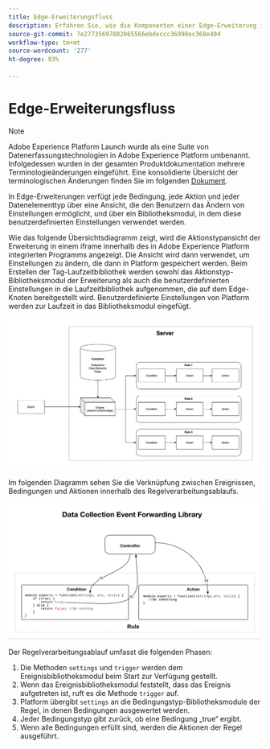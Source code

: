 ```yaml
---
title: Edge-Erweiterungsfluss
description: Erfahren Sie, wie die Komponenten einer Edge-Erweiterung in Adobe Experience Platform zur Laufzeit miteinander interagieren.
source-git-commit: 7e27735697882065566ebdeccc36998ec368e404
workflow-type: tm+mt
source-wordcount: '277'
ht-degree: 93%

---
```


# Edge-Erweiterungsfluss

>[!NOTE]
>
>Adobe Experience Platform Launch wurde als eine Suite von Datenerfassungstechnologien in Adobe Experience Platform umbenannt. Infolgedessen wurden in der gesamten Produktdokumentation mehrere Terminologieänderungen eingeführt. Eine konsolidierte Übersicht der terminologischen Änderungen finden Sie im folgenden [Dokument](../../term-updates.md).

In Edge-Erweiterungen verfügt jede Bedingung, jede Aktion und jeder Datenelementtyp über eine Ansicht, die den Benutzern das Ändern von Einstellungen ermöglicht, und über ein Bibliotheksmodul, in dem diese benutzerdefinierten Einstellungen verwendet werden.

Wie das folgende Übersichtsdiagramm zeigt, wird die Aktionstypansicht der Erweiterung in einem iframe innerhalb des in Adobe Experience Platform integrierten Programms angezeigt. Die Ansicht wird dann verwendet, um Einstellungen zu ändern, die dann in Platform gespeichert werden. Beim Erstellen der Tag-Laufzeitbibliothek werden sowohl das Aktionstyp-Bibliotheksmodul der Erweiterung als auch die benutzerdefinierten Einstellungen in die Laufzeitbibliothek aufgenommen, die auf dem Edge-Knoten bereitgestellt wird. Benutzerdefinierte Einstellungen von Platform werden zur Laufzeit in das Bibliotheksmodul eingefügt.

![Flussdiagramm der Erweiterung](../images/flow/edge/event-processing-flow.png)

Im folgenden Diagramm sehen Sie die Verknüpfung zwischen Ereignissen, Bedingungen und Aktionen innerhalb des Regelverarbeitungsablaufs.

![Flussdiagramm der Regelverarbeitung](../images/flow/edge/rule-processing-flow.png)

Der Regelverarbeitungsablauf umfasst die folgenden Phasen:

1. Die Methoden `settings` und `trigger` werden dem Ereignisbibliotheksmodul beim Start zur Verfügung gestellt.
1. Wenn das Ereignisbibliotheksmodul feststellt, dass das Ereignis aufgetreten ist, ruft es die Methode `trigger` auf.
1. Platform übergibt `settings` an die Bedingungstyp-Bibliotheksmodule der Regel, in denen Bedingungen ausgewertet werden.
1. Jeder Bedingungstyp gibt zurück, ob eine Bedingung „true“ ergibt.
1. Wenn alle Bedingungen erfüllt sind, werden die Aktionen der Regel ausgeführt.
